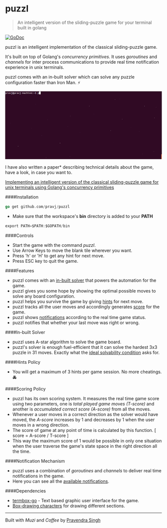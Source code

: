 puzzl
=====

> An intelligent version of the sliding-puzzle game for your terminal built in golang

[![GoDoc](https://godoc.org/github.com/pravj/puzzl?status.svg)](http://godoc.org/github.com/pravj/puzzl)

puzzl is an intelligent implementation of the classical sliding-puzzle game.

It's built on top of Golang's *concurrency primitives*. It uses *goroutines* and *channels* for inter process communications to provide real time notification experience in unix terminals.

puzzl comes with an in-built solver which can solve any puzzle configuration faster than Iron Man. :zap:

![puzzl](https://github.com/pravj/puzzl/blob/development/puzzl.gif?raw=true)

I have also written a paper\* describing technical details about the game, have a look, in case you want to.

[Implementing an intelligent version of the classical sliding-puzzle game for unix terminals using Golang's concurrency primitives](https://github.com/pravj/puzzl-paper/blob/master/puzzl.pdf)

####Installation
```go
go get github.com/pravj/puzzl
```
* Make sure that the workspace's **bin** directory is added to your **PATH**
```go
export PATH=$PATH:$GOPATH/bin
```

####Controls
* Start the game with the command *puzzl*.
* Use Arrow Keys to move the blank tile wherever you want.
* Press 'h' or 'H' to get any hint for next move.
* Press ESC key to quit the game.

####Features
* puzzl comes with an [in-built solver](#in-built-solver) that powers the automation for the game.
* puzzl gives you some hope by showing the optimal possible moves to solve any board configuration.
* puzzl helps you survive the game by giving [hints](#hints-policy) for next move.
* puzzl tracks all the user moves and accordingly generates [score](#scoring-policy) for the game.
* puzzl shows [notifications](#notification-mechanism) according to the real time game status.
* puzzl notifies that whether your last move was right or wrong.

####In-built Solver
* puzzl uses A-star algorithm to solve the game board.
* puzzl's solver is enough fuel-efficient that it can solve the hardest 3x3 puzzle in 31 moves. Exactly what the [ideal solvability condition](http://en.wikipedia.org/wiki/15_puzzle#Solvability) asks for.

####Hints Policy
* You will get a maximum of 3 hints per game session. No more cheatings. :oncoming_police_car:

####Scoring Policy
* puzzl has its own scoring system. It measures the real time game score using two parameters, one is *total played game moves (T-score)* and another is *accumulated correct score (A-score)* from all the moves.
* Whenever a user moves in a correct direction as the solver would have moved, the *A-score* increases by 1 and decreases by 1 when the user moves in a wrong direction.
* The score of game at any point of time is calculated by this function. [ score = A-score / T-score ]
* This way the maximum score of 1 would be possible in only one situation when the user traverse the game's state space in the right direction all the time.

####Notification Mechanism
* puzzl uses a combination of *goroutines* and *channels* to deliver real time notifications in the game.
* Here you can see all the [available notifications](https://github.com/pravj/puzzl/blob/development/notification/notification.go#L5-L14).

####Dependencies
* [termbox-go](https://github.com/nsf/termbox-go) - Text based graphic user interface for the game.
* [Box-drawing characters](http://en.wikipedia.org/wiki/Box-drawing_character) for drawing different sections.

---

Built with *Muzi* and *Coffee* by [Pravendra Singh](https://twitter.com/hackpravj)
